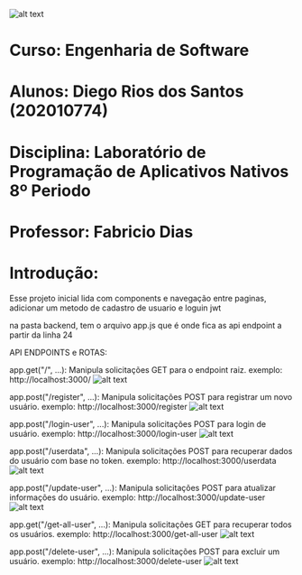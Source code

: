![alt text](https://github.com/DiegoWebwork/estrutura-de-dados/blob/main/universidade%20de%20vassouras%20Vertical.png)

# Curso: Engenharia de Software
# Alunos: Diego Rios dos Santos (202010774)
# Disciplina: Laboratório de Programação de Aplicativos Nativos 8º Periodo
# Professor: Fabricio Dias



# Introdução:
Esse projeto inicial lida com components e navegação entre paginas, adicionar um metodo de cadastro de usuario e loguin jwt

na pasta backend, tem o arquivo app.js que é onde fica as api endpoint a partir da linha 24

API ENDPOINTS e ROTAS:

app.get("/", ...):
  Manipula solicitações GET para o endpoint raiz.
  exemplo:
  http://localhost:3000/
  ![alt text](https://github.com/DiegoWebwork/ProjetoL/blob/master/images/s.png)

app.post("/register", ...):
   Manipula solicitações POST para registrar um novo usuário.
  exemplo:
  http://localhost:3000/register
  ![alt text](https://github.com/DiegoWebwork/ProjetoL/blob/master/images/register.png)

app.post("/login-user", ...):
  Manipula solicitações POST para login de usuário.
  exemplo:
  http://localhost:3000/login-user
  ![alt text](https://github.com/DiegoWebwork/ProjetoL/blob/master/images/login.png)

app.post("/userdata", ...):
  Manipula solicitações POST para recuperar dados do usuário com base no token.
  exemplo:
  http://localhost:3000/userdata
  ![alt text](https://github.com/DiegoWebwork/ProjetoL/blob/master/images/userdata.png)

app.post("/update-user", ...):
  Manipula solicitações POST para atualizar informações do usuário.
  exemplo:
  http://localhost:3000/update-user
  ![alt text](https://github.com/DiegoWebwork/ProjetoL/blob/master/images/updateuser.png)

app.get("/get-all-user", ...):
  Manipula solicitações GET para recuperar todos os usuários.
  exemplo:
  http://localhost:3000/get-all-user
  ![alt text](https://github.com/DiegoWebwork/ProjetoL/blob/master/images/getall.png)

app.post("/delete-user", ...):
  Manipula solicitações POST para excluir um usuário.
  exemplo:
  http://localhost:3000/delete-user
  ![alt text](https://github.com/DiegoWebwork/ProjetoL/blob/master/images/delete.png)

